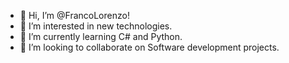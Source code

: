 - 👋 Hi, I’m @FrancoLorenzo!
- 👀 I’m interested in new technologies.
- 🌱 I’m currently learning C# and Python.
- 💞️ I’m looking to collaborate on Software development projects.


<!---
FrancoLorenzo/FrancoLorenzo is a ✨ special ✨ repository because its `README.md` (this file) appears on your GitHub profile.
You can click the Preview link to take a look at your changes.

- 📫 How to reach me ...
--->
